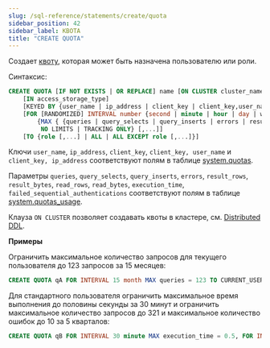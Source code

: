 ```yaml
---
slug: /sql-reference/statements/create/quota
sidebar_position: 42
sidebar_label: КВОТА
title: "CREATE QUOTA"
---
```


Создает [квоту](../../../guides/sre/user-management/index.md#quotas-management), которая может быть назначена пользователю или роли.

Синтаксис:

``` sql
CREATE QUOTA [IF NOT EXISTS | OR REPLACE] name [ON CLUSTER cluster_name]
    [IN access_storage_type]
    [KEYED BY {user_name | ip_address | client_key | client_key,user_name | client_key,ip_address} | NOT KEYED]
    [FOR [RANDOMIZED] INTERVAL number {second | minute | hour | day | week | month | quarter | year}
        {MAX { {queries | query_selects | query_inserts | errors | result_rows | result_bytes | read_rows | read_bytes | execution_time} = number } [,...] |
         NO LIMITS | TRACKING ONLY} [,...]]
    [TO {role [,...] | ALL | ALL EXCEPT role [,...]}]
```

Ключи `user_name`, `ip_address`, `client_key`, `client_key, user_name` и `client_key, ip_address` соответствуют полям в таблице [system.quotas](../../../operations/system-tables/quotas.md).

Параметры `queries`, `query_selects`, `query_inserts`, `errors`, `result_rows`, `result_bytes`, `read_rows`, `read_bytes`, `execution_time`, `failed_sequential_authentications` соответствуют полям в таблице [system.quotas_usage](../../../operations/system-tables/quotas_usage.md).

Клауза `ON CLUSTER` позволяет создавать квоты в кластере, см. [Distributed DDL](../../../sql-reference/distributed-ddl.md).

**Примеры**

Ограничить максимальное количество запросов для текущего пользователя до 123 запросов за 15 месяцев:

``` sql
CREATE QUOTA qA FOR INTERVAL 15 month MAX queries = 123 TO CURRENT_USER;
```

Для стандартного пользователя ограничить максимальное время выполнения до половины секунды за 30 минут и ограничить максимальное количество запросов до 321 и максимальное количество ошибок до 10 за 5 кварталов:

``` sql
CREATE QUOTA qB FOR INTERVAL 30 minute MAX execution_time = 0.5, FOR INTERVAL 5 quarter MAX queries = 321, errors = 10 TO default;
```
